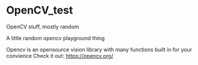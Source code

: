 # OpenCV_test
OpenCV stuff, mostly random

A little random opencv playground thing

Opencv is an opensource vision library with many functions built in for your convience
Check it out: https://opencv.org/
